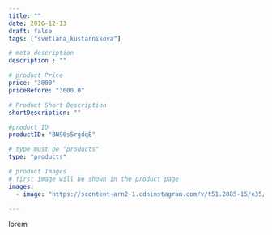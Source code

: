 ```yaml
---
title: ""
date: 2016-12-13
draft: false
tags: ["svetlana_kustarnikova"]

# meta description
description : ""

# product Price
price: "3000"
priceBefore: "3600.0"

# Product Short Description
shortDescription: ""

#product ID
productID: "BN90s5rgdqE"

# type must be "products"
type: "products"

# product Images
# first image will be shown in the product page
images:
  - image: "https://scontent-arn2-1.cdninstagram.com/v/t51.2885-15/e35/15535448_335898783469486_1125062113341997056_n.jpg?se=7&tp=1&_nc_ht=scontent-arn2-1.cdninstagram.com&_nc_cat=110&_nc_ohc=BfQd45E7f6YAX_dd0i3&ccb=7-4&oh=11a837fa1e061e3c7494836ad21213a0&oe=6081AFB6&ig_cache_key=MTQwNDUxMDQ0MjgxODIzMDkxNg%3D%3D.2-ccb7-4"

---
```

lorem
